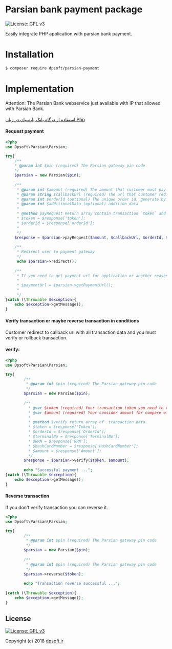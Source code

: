 # Parsian bank payment package

[![License: GPL v3](https://img.shields.io/badge/License-GPL%20v3-blue.svg)](https://www.gnu.org/licenses/gpl.html)

Easily integrate PHP application with parsian bank payment.

# Installation
``` bash
$ composer require dpsoft/parsian-payment
```

# Implementation
Attention: The Parsian Bank webservice just available with IP that allowed with Parsian Bank.
<br><br>[استفاده از درگاه بانک پارسیان در زبان Php](https://dpsoft.ir/%D9%88%D8%A8%D9%84%D8%A7%DA%AF/25/%D8%A7%D8%B3%D8%AA%D9%81%D8%A7%D8%AF%D9%87+%D8%A7%D8%B2+%D8%AF%D8%B1%DA%AF%D8%A7%D9%87+%D8%A8%D8%A7%D9%86%DA%A9+%D8%B5%D8%A7%D8%AF%D8%B1%D8%A7%D8%AA+-+%D9%85%D8%A8%D9%86%D8%A7+-+%D8%AF%D8%B1+%D8%B2%D8%A8%D8%A7%D9%86+Php)
#### Request payment
```php
<?php 
use Dpsoft\Parsian\Parsian;

try{
    /**
    * @param int $pin (required) The Parsian gateway pin code 
    */
    $parsian = new Parsian($pin);
	
    /**
     * @param int $amount (required) The amount that customer must pay
     * @param string $callbackUrl (required) The url that customer redirect to after payment
     * @param int $orderId (optional) The unique order id, generate by package if value passed null
     * @param int $additionalData (optional) addition data
	 *
	 * @method payRequest Return array contain transaction `token` and `orderId` and you cat save.
     * $token = $response['token'];
     * $orderId = $response['orderId'];
     *     
     */
    $response = $parsian->payRequest($amount, $callbackUrl, $orderId, $additionalData);
    
    /**
     * Redirect user to payment gateway
     */
     echo $parsian->redirect();
    
    /**
     * If you need to get payment url for application or another reason you can use this method  
     * 
     * $paymentUrl = $parsian->getPaymentUrl();
     * 
     */
}catch (\Throwable $exception){
    echo $exception->getMessage();
}
```
#### Verify transaction or maybe reverse transaction in conditions
Customer redirect to callback url with all transaction data and you must verify or rollback transaction.

#### verify:
```php
<?php
use Dpsoft\Parsian\Parsian;

try{
        /**
         * @param int $pin (required) The Parsian gateway pin code 
         */
        $parsian = new Parsian($pin);
	
        /**
          * @var $token (required) Your transaction token you need to verify
          * @var $amount (required) Your consider amount for compare with payment amount
          * 
          * @method $verify return array of  transaction data.
          * $token = $response['Token'];
          * $orderId = $response['OrderId'];
          * $terminalNo = $response['TerminalNo'];
          * $RRN = $response['RRN'];
          * $hashCardNumber = $response['HashCardNumber'];
          * $amount = $response['Amount'];
          */
        $response = $parsian->verify($token, $amount);
        
        echo "Successful payment ...";
}catch (\Throwable $exception){
    echo $exception->getMessage();
}
```
#### Reverse transaction
If you don't verify transaction you can reverse it.

```php
<?php
use Dpsoft\Parsian\Parsian;

try{
        /**
         * @param int $pin (required) The Parsian gateway pin code 
         */
        $parsian = new Parsian($pin);
	
        /**
         * @param int $pin (required) The Parsian gateway pin code 
         */
        $parsian->reverse($token);
    	
        echo "Transaction reverse successful ...";
       
}catch (\Throwable $exception){
    echo $exception->getMessage();
}
```

## License
[![License: GPL v3](https://img.shields.io/badge/License-GPL%20v3-blue.svg)](https://www.gnu.org/licenses/gpl.html)

Copyright (c) 2018 [dpsoft.ir](http://dpsoft.ir)

  


